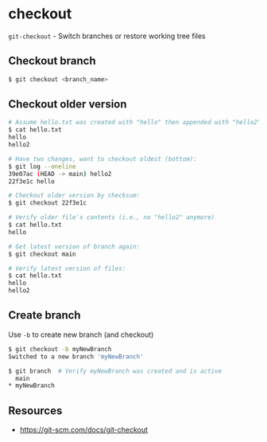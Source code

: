 # checkout

`git-checkout` - Switch branches or restore working tree files

## Checkout branch
```bash
$ git checkout <branch_name>
```

## Checkout older version
```bash
# Assume hello.txt was created with "hello" then appended with "hello2":
$ cat hello.txt
hello
hello2

# Have two changes, want to checkout oldest (bottom):
$ git log --oneline
39e07ac (HEAD -> main) hello2
22f3e1c hello

# Checkout older version by checksum:
$ git checkout 22f3e1c

# Verify older file's contents (i.e., no "hello2" anymore)
$ cat hello.txt
hello

# Get latest version of branch again:
$ git checkout main

# Verify latest version of files:
$ cat hello.txt
hello
hello2
```

## Create branch
Use `-b` to create new branch (and checkout)
```bash
$ git checkout -b myNewBranch
Switched to a new branch 'myNewBranch'

$ git branch  # Verify myNewBranch was created and is active
  main
* myNewBranch
```

## Resources
- https://git-scm.com/docs/git-checkout
